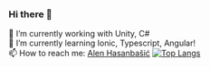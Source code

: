 ### Hi there 👋

<!--
**bilkefpv/bilkefpv** is a ✨ _special_ ✨ repository because its `README.md` (this file) appears on your GitHub profile.

Here are some ideas to get you started:

- 🔭 I’m currently working on ...
- 🌱 I’m currently learning ...
- 👯 I’m looking to collaborate on ...
- 🤔 I’m looking for help with ...
- 💬 Ask me about ...
- 📫 How to reach me: ...
- 😄 Pronouns: ...
- ⚡ Fun fact: ...
-->
🔭 I’m currently working with Unity, C#  
🌱 I’m currently learning Ionic, Typescript, Angular!  
📫 How to reach me:  [Alen Hasanbašić](mailto:bilke1104@gmail.com?subject=[GitHub]%20Source%20Han%20Sans)
[![Top Langs](https://github-readme-stats-2-jk6xc9v2c-bilkefpv.vercel.app/api/top-langs/?username=bilkefpv&exclude_repo=github-readme-stats&hide=cython,html,c,fortran&langs_count=8&layout=compact)](https://github.com/anuraghazra/github-readme-stats)
